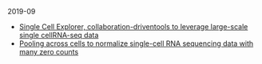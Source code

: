 2019-09
* [Single Cell Explorer, collaboration-driventools to leverage large-scale single cellRNA-seq data](paper_lists/SingleCellExplorer.md)
* [Pooling across cells to normalize single-cell RNA sequencing data with many zero counts](paper_lists/sc_deconv.md)

